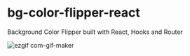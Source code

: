 # bg-color-flipper-react
Background Color Flipper built with React, Hooks and Router

![ezgif com-gif-maker](https://user-images.githubusercontent.com/79127001/122876351-694dc880-d303-11eb-9324-4d818d409a5f.gif)
